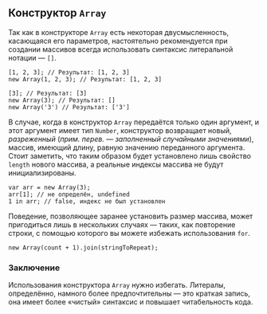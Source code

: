## Конструктор `Array`

Так как в конструкторе `Array` есть некоторая двусмысленность, касающаяся его параметров, настоятельно рекомендуется при создании массивов всегда использовать синтаксис литеральной нотации — `[]`.

    [1, 2, 3]; // Результат: [1, 2, 3]
    new Array(1, 2, 3); // Результат: [1, 2, 3]

    [3]; // Результат: [3]
    new Array(3); // Результат: []
    new Array('3') // Результат: ['3']

В случае, когда в конструктор `Array` передаётся только один аргумент, и этот аргумент имеет тип `Number`, конструктор возвращает новый, *разреженный* (_прим. перев._ — *заполненный случайными значениями*), массив, имеющий длину, равную значению переданного аргумента. Стоит заметить, что таким образом будет установлено лишь свойство `length` нового массива, а реальные индексы массива не будут инициализированы.

    var arr = new Array(3);
    arr[1]; // не определён, undefined
    1 in arr; // false, индекс не был установлен

Поведение, позволяющее заранее установить размер массива, может пригодиться лишь в нескольких случаях — таких, как повторение строки, с помощью которого вы можете избежать использования `for`.

    new Array(count + 1).join(stringToRepeat);

### Заключение

Использования конструктора `Array` нужно избегать. Литералы, определённо, намного более предпочтительны — это краткая запись, она имеет более «чистый» синтаксис и повышает читабельность кода.

